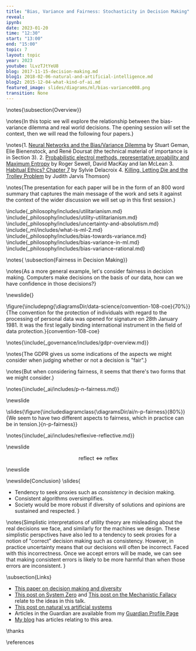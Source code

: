 ```yaml
---
title: "Bias, Variance and Fairness: Stochasticity in Decision Making"
reveal: 
ipynb:
date: 2023-01-20
time: "12:30"
start: "13:00"
end: "15:00"
topic: 7
layout: topic
year: 2023
youtube: lLvzTJtYeU8
blog: 2017-11-15-decision-making.md
blog1: 2018-02-06-natural-and-artificial-intelligence.md
blog2: 2015-12-04-what-kind-of-ai.md
featured_image: slides/diagrams/ml/bias-variance008.png
transition: None
---
```


\notes{\subsection{Overview}}

\notes{In this topic we will explore the relationship between the bias-variance dilemma and real world decisions. The opening session will set the context, then we will read the following four papers.}

\notes{1. [Neural Networks and the Bias/Variance Dilemma](https://www.dam.brown.edu/people/documents/bias-variance.pdf) by Stuart Geman, Elie Bienenstock, and René Doursat (the technical material of importance is in Section 3). 
2. [Probabilistic electrol methods, representative proability and Maximum Entropy](https://www.votingmatters.org.uk/ISSUE26/I26P3.pdf) by Roger Sewell, David MacKay and Ian McLean
3. [Habitual Ethics? Chapter 7](https://library.oapen.org/bitstream/handle/20.500.12657/58884/9781509920433.pdf) by Sylvie Delacroix
4. [Killing, Letting Die and the Trolley Problem](https://learning.hccs.edu/faculty/david.poston/phil1301.80361/readings-for-march-31/JJ%20Thomson%20-%20Killing-%20Letting%20Die-%20and%20the%20Trolley%20Problem.pdf) by Judith Jarvis Thomson}

\notes{The presentation for each paper will be in the form of an 800 word summary that captures the main message of the work and sets it against the context of the wider discussion we will set up in this first session.}

\include{_philosophy/includes/utilitarianism.md}
\include{_philosophy/includes/utility-utilitarianism.md}
\include{_philosophy/includes/uncertainty-and-absolutism.md}
\include{_ml/includes/what-is-ml-2.md}
\include{_philosophy/includes/bias-towards-variance.md}
\include{_philosophy/includes/bias-variance-in-ml.md}
\include{_philosophy/includes/bias-variance-rational.md}

\notes{
\subsection{Fairness in Decision Making}}

\notes{As a more general example, let's consider fairness in decision making. Computers make decisions on the basis of our data, how can we have confidence in those decisions?}

\newslide{}

\figure{\includepng{\diagramsDir/data-science/convention-108-coe}{70%}}{The convention for the protection of individuals with regard to the processing of personal data was opened for signature on 28th January 1981. It was the first legally binding international instrument in the field of data protection.}{convention-108-coe}

\notes{\include{_governance/includes/gdpr-overview.md}}

\notes{The GDPR gives us some indications of the aspects we might consider when judging whether or not a decision is "fair".}

\notes{But when considering fairness, it seems that there's two forms that we might consider.}

\notes{\include{_ai/includes/p-n-fairness.md}}

\newslide

\slides{\figure{\includediagramclass{\diagramsDir/ai/n-p-fairness}{80%}}{We seem to have two different aspects to fairness, which in practice can be in tension.}{n-p-fairness}}

\notes{\include{_ai/includes/reflexive-reflective.md}}

\newslide

$$\text{reflect} \Longleftrightarrow \text{reflex}$$

\newslide

\newslide{Conclusion}
\slides{
* Tendency to seek proxies such as *consistency* in decision making. 
* Consistent algorithms oversimplifies.
* Society would be more robust if diversity of solutions and opinions are sustained and respected. 
}

\notes{Simplistic interpretations of utility theory are misleading about the real decisions we face, and similarly for the machines we design. These simplistic perspctives have also led to a tendency to seek proxies for a notion of "correct" decision making such as consistency. However, in practice uncertainty means that our decisions will often be incorrect. Faced with this incorrectness. Once we accept errors will be made, we can see that making consistent errors is likely to be more harmful than when those errors are inconsistent. }

\subsection{Links}

* [This paper on decision making and diversity](http://inverseprobability.com/2017/11/15/decision-making)
* [This post on System Zero](http://inverseprobability.com/2015/12/04/what-kind-of-ai/) and [This post on the Mechanistic Fallacy](http://inverseprobability.com/2015/11/09/artificial-stupidity/) relate to the ideas in this talk.
* [This post on natural vs artificial systems](http://inverseprobability.com/2018/02/06/natural-and-artificial-intelligence)
* Articles in the Guardian are available from my [Guardian Profile Page](http://www.theguardian.com/profile/neil-lawrence)
* [My blog](http://inverseprobability.com/blog.html) has articles relating to this area.

\thanks

\references

